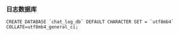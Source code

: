 ### 日志数据库
```
CREATE DATABASE `chat_log_db` DEFAULT CHARACTER SET = `utf8mb4` COLLATE=utf8mb4_general_ci;

```